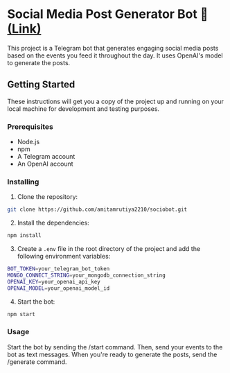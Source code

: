 # Social Media Post Generator Bot 🤖[(Link)](https://t.me/socio_media_bot)

This project is a Telegram bot that generates engaging social media posts based on the events you feed it throughout the day. It uses OpenAI's model to generate the posts.

## Getting Started

These instructions will get you a copy of the project up and running on your local machine for development and testing purposes.

### Prerequisites

- Node.js
- npm
- A Telegram account
- An OpenAI account

### Installing

1. Clone the repository:

```bash
git clone https://github.com/amitamrutiya2210/sociobot.git
```

2. Install the dependencies:

```bash
npm install
```

3. Create a `.env` file in the root directory of the project and add the following environment variables:

```bash
BOT_TOKEN=your_telegram_bot_token
MONGO_CONNECT_STRING=your_mongodb_connection_string
OPENAI_KEY=your_openai_api_key
OPENAI_MODEL=your_openai_model_id
```

4. Start the bot:

```bash
npm start
```

### Usage

Start the bot by sending the /start command. Then, send your events to the bot as text messages. When you're ready to generate the posts, send the /generate command.